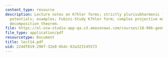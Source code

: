 ```yaml
---
content_type: resource
description: Lecture notes on K?hler forms; strictly plurisubharmonic functions; K?hler
  potentials; examples; Fubini-Study K?hler form; complex projective manifolds; Hodge
  decomposition theorem.
file: https://ol-ocw-studio-app-qa.s3.amazonaws.com/courses/18-966-geometry-of-manifolds-spring-2007/224df019296f32e86b4c63a323145573_lect14.pdf
file_type: application/pdf
resourcetype: Document
title: lect14.pdf
uid: 224df019-296f-32e8-6b4c-63a323145573
---
```

